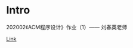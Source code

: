 
# Intro

202002《ACM程序设计》作业（1）—— 刘春英老师

[Link](http://acm.hdu.edu.cn/webcontest/contest_login.php?cid=13649)

